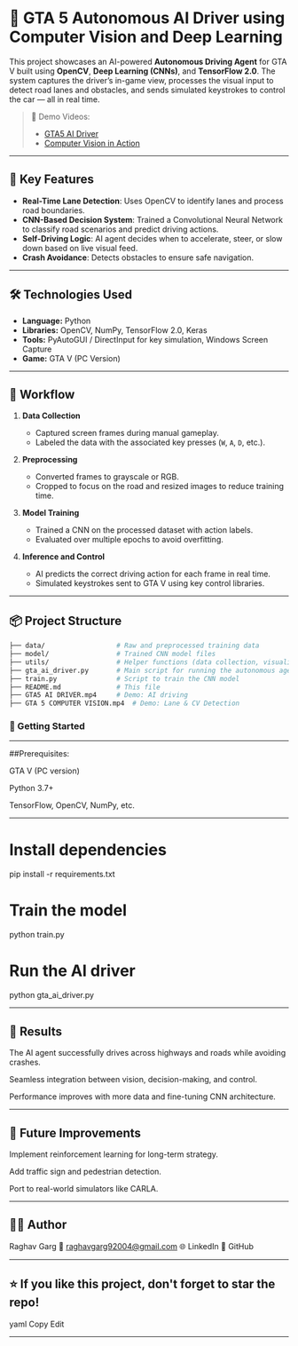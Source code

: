 # 🚗 GTA 5 Autonomous AI Driver using Computer Vision and Deep Learning

This project showcases an AI-powered **Autonomous Driving Agent** for GTA V built using **OpenCV**, **Deep Learning (CNNs)**, and **TensorFlow 2.0**. The system captures the driver’s in-game view, processes the visual input to detect road lanes and obstacles, and sends simulated keystrokes to control the car — all in real time.

> 🎥 Demo Videos:
> - [GTA5 AI Driver](./GTA5%20AI%20DRIVER.mp4)
> - [Computer Vision in Action](./GTA%205%20COMPUTER%20VISION.mp4)

---

## 🧠 Key Features

- **Real-Time Lane Detection**: Uses OpenCV to identify lanes and process road boundaries.
- **CNN-Based Decision System**: Trained a Convolutional Neural Network to classify road scenarios and predict driving actions.
- **Self-Driving Logic**: AI agent decides when to accelerate, steer, or slow down based on live visual feed.
- **Crash Avoidance**: Detects obstacles to ensure safe navigation.

---

## 🛠️ Technologies Used

- **Language:** Python
- **Libraries:** OpenCV, NumPy, TensorFlow 2.0, Keras
- **Tools:** PyAutoGUI / DirectInput for key simulation, Windows Screen Capture
- **Game:** GTA V (PC Version)

---

## 🧪 Workflow

1. **Data Collection**  
   - Captured screen frames during manual gameplay.
   - Labeled the data with the associated key presses (`W`, `A`, `D`, etc.).

2. **Preprocessing**  
   - Converted frames to grayscale or RGB.
   - Cropped to focus on the road and resized images to reduce training time.

3. **Model Training**  
   - Trained a CNN on the processed dataset with action labels.
   - Evaluated over multiple epochs to avoid overfitting.

4. **Inference and Control**  
   - AI predicts the correct driving action for each frame in real time.
   - Simulated keystrokes sent to GTA V using key control libraries.

---

## 📦 Project Structure

```bash
├── data/                  # Raw and preprocessed training data
├── model/                 # Trained CNN model files
├── utils/                 # Helper functions (data collection, visualization)
├── gta_ai_driver.py       # Main script for running the autonomous agent
├── train.py               # Script to train the CNN model
├── README.md              # This file
├── GTA5 AI DRIVER.mp4     # Demo: AI driving
├── GTA 5 COMPUTER VISION.mp4  # Demo: Lane & CV Detection
```

### 🚀 Getting Started
---


##Prerequisites:

GTA V (PC version)

Python 3.7+

TensorFlow, OpenCV, NumPy, etc.

---

# Install dependencies
pip install -r requirements.txt

# Train the model
python train.py

# Run the AI driver
python gta_ai_driver.py

---

## 🏁 Results
The AI agent successfully drives across highways and roads while avoiding crashes.

Seamless integration between vision, decision-making, and control.

Performance improves with more data and fine-tuning CNN architecture.

---

## 🤖 Future Improvements
Implement reinforcement learning for long-term strategy.

Add traffic sign and pedestrian detection.

Port to real-world simulators like CARLA.

---

## 🙋‍♂️ Author
Raghav Garg
📧 raghavgarg92004@gmail.com
🌐 LinkedIn
🐙 GitHub

---

## ⭐ If you like this project, don't forget to star the repo!
yaml
Copy
Edit

---

